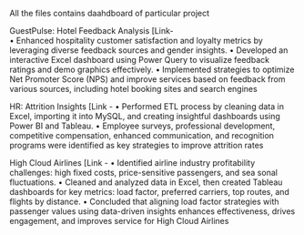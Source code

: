 All the files contains daahdboard of particular project

 GuestPulse: Hotel Feedback Analysis [Link-  
 • Enhanced hospitality customer satisfaction and loyalty metrics by leveraging diverse feedback sources
 and gender insights.
 • Developed an interactive Excel dashboard using Power Query to visualize feedback ratings and demo
graphics effectively.
 • Implemented strategies to optimize Net Promoter Score (NPS) and improve services based on feedback
 from various sources, including hotel booking sites and search engines

  HR: Attrition Insights [Link -
 • Performed ETL process by cleaning data in Excel, importing it into MySQL, and creating insightful
 dashboards using Power BI and Tableau.
 • Employee surveys, professional development, competitive compensation, enhanced communication, and
 recognition programs were identified as key strategies to improve attrition rates

  High Cloud Airlines [Link - 
 • Identified airline industry profitability challenges: high fixed costs, price-sensitive passengers, and sea
sonal fluctuations.
 • Cleaned and analyzed data in Excel, then created Tableau dashboards for key metrics: load factor,
 preferred carriers, top routes, and flights by distance.
 • Concluded that aligning load factor strategies with passenger values using data-driven insights enhances
 effectiveness, drives engagement, and improves service for High Cloud Airlines
